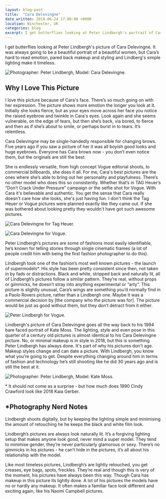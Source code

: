 ```yaml
---
layout: blog-post
title:  "Cara Delevingne"
date_written: 2018-06-24 17:00:00 +0000
location: Winchester, UK
categories: blog
excerpt: I get butterflies looking at Peter Lindbergh's portrait of Cara Delevingne. Her hard to read emotion, the simplicity of the lighting, pared back makeup and styling make it timeless picture of Cara.
---
```

I get butterflies looking at Peter Lindbergh's picture of Cara Delevingne. It was always going to be a beautiful portrait of a beautiful women, but Cara’s hard to read emotion, pared back makeup and styling and Lindberg's simple lighting make it timeless.

![Photographer: Peter Lindbergh, Model: Cara Delevingne.](/images/blog/why-i-love-this-picture/cara-delevingne.jpg "Photographer: Peter Lindbergh, Model: Cara Delevingne.")

## Why I Love This Picture
I love this picture because of Cara's face. There’s so much going on with her expression. The picture shows more emotion the longer you look at it. Initially she looks fierce, but as your eyes move across her face you notice the raised eyebrow and twinkle in Cara's eyes. Look again and she seems vulnerable, on the edge of tears, but then she’s back, via bored, to fierce and then as if she’s about to smile, or perhaps burst in to tears. It’s relentless.

Cara Delevingne may be single-handedly responsible for changing brows. Five years ago if you saw a picture of her it was all boyish good looks and huge eyebrows. Everyone has Cara brows now - you don’t even notice them, but the originals are still the best.

She is endlessly versatile, from high concept Vogue editorial shoots, to commercial billboards, she does it all. For me, Cara's best pictures are the ones where she’s able to bring out her personality and playfulness. There’s no other model who does this so consistently. Whether that’s in TAG Heuer’s “Don’t Crack Under Pressure” campaign or the selfie shot for Vogue. With Cara it's believable and authentic. You get the sense that Cara really doesn't care how she looks, she's just having fun. I don't think the Tag Heuer or Vogue pictures were planned exactly like they came out. If she was bothered about looking pretty they wouldn't have got such awesome pictures.

![Cara Delevingne for Tag Heuer.](/images/blog/why-i-love-this-picture/cara-delevingne-tag.jpg "Photographer: Peter Lindbergh, Model: Cara Delevingne.")

![Cara Delevingne for Vogue.](/images/blog/why-i-love-this-picture/cara-delevingne-vogue.jpg "Cara Delevingne for Vogue")

Peter Lindbergh’s pictures are some of fashions most easily identifiable, he’s known for telling stories through single cinematic frames (a lot of people credit him with being the first fashion photographer to do this).

Lindbergh took one of the fashion’s most well known pictures - the launch of supermodels\*.  His style has been pretty consistent since then, not taken in by fads or distractions. Black and white, stripped back and naturally lit, all of Lindbergh’s pictures follow a similar pattern. They’re real, without props or gimmicks, he doesn’t stray into anything experimental or “arty”. This picture is slightly unusual, Cara’s wings are something you’d normally find in a Paolo Rovers picture, rather than a Lindbergh one. Maybe it was a commercial decision by [the company who the picture was for]. The picture would be just as good without them, but they don’t detract from it either.

![Peter Lindbergh for Vogue.](/images/blog/why-i-love-this-picture/vogue-90-lindbergh.jpg "Peter Lindbergh for Vogue.")

Lindbergh's picture of Cara Delevingne goes all the way back to his 1994 bare faced portrait of Kate Moss. The lighting, style and even pose in this quarter of a century old pictures is almost identical to his Cara Delevingne picture. No, or minimal makeup is in style in 2018, but this is something Peter Lindbergh has always done. It's part of why his pictures don't age. Makeup styles change and can date a picture. With Lindbergh, you know what you’re going to get. Despite everything changing around him in terms of fashion and technology he’s still shooting like he did 30 years ago and is still the best at it.

![Photographer: Peter Lindbergh, Model: Kate Moss.](/images/blog/why-i-love-this-picture/kate-moss-lindbergh.jpg "Photographer: Peter Lindbergh, Model: Kate Moss.")

\* It should not come as a surprise - but how much does 1990 Cindy Crawford look like 2018 Kaia Gerber.

## \*Photography Nerd Notes
Lindbergh shoots digitally, but by keeping the lighting simple and minimising the amount of retouching he he keeps the black and white film look.

Lindbergh’s pictures are always look naturally lit. It’s a forgiving lighting setup that makes anyone look good, never mind a super model. They tend to minimise gender, they’re never particularly glamorous or sexy. There’s no gimmicks in his pictures - he can’t hide in the pictures, it’s all about his relationship with the model.

Like most timeless pictures, Lindbergh’s are lightly retouched, you get creases, eye bags, spots, freckles. They’re real and though this is very of the moment, his pictures have always been this way.  Though Cara has makeup in this picture its lightly done.  A lot of his pictures the models have no or hardly any makeup. It often makes a familiar face look different and exciting again, like his Naomi Campbell pictures.
